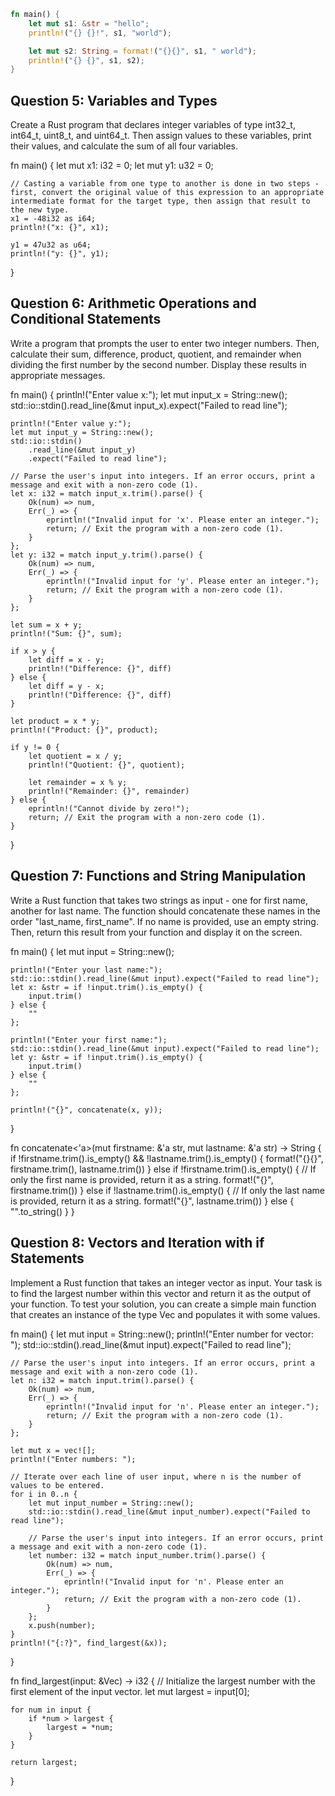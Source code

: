 ```rust
fn main() {
    let mut s1: &str = "hello";
    println!("{} {}!", s1, "world");

    let mut s2: String = format!("{}{}", s1, " world");
    println!("{} {}", s1, s2);
}
```
## Question 5: Variables and Types
Create a Rust program that declares integer variables of type int32_t, int64_t, uint8_t, and uint64_t. Then assign values to these variables, print their values, and calculate the sum of all four variables.

fn main() {
    let mut x1: i32 = 0;
    let mut y1: u32 = 0;

    // Casting a variable from one type to another is done in two steps - first, convert the original value of this expression to an appropriate intermediate format for the target type, then assign that result to the new type.
    x1 = -48i32 as i64;
    println!("x: {}", x1);

    y1 = 47u32 as u64;
    println!("y: {}", y1);
}

## Question 6: Arithmetic Operations and Conditional Statements
Write a program that prompts the user to enter two integer numbers. Then, calculate their sum, difference, product, quotient, and remainder when dividing the first number by the second number. Display these results in appropriate messages.

fn main() {
    println!("Enter value x:");
    let mut input_x = String::new();
    std::io::stdin().read_line(&mut input_x).expect("Failed to read line");

    println!("Enter value y:");
    let mut input_y = String::new();
    std::io::stdin()
        .read_line(&mut input_y)
        .expect("Failed to read line");

    // Parse the user's input into integers. If an error occurs, print a message and exit with a non-zero code (1).
    let x: i32 = match input_x.trim().parse() {
        Ok(num) => num,
        Err(_) => {
            eprintln!("Invalid input for 'x'. Please enter an integer.");
            return; // Exit the program with a non-zero code (1).
        }
    };
    let y: i32 = match input_y.trim().parse() {
        Ok(num) => num,
        Err(_) => {
            eprintln!("Invalid input for 'y'. Please enter an integer.");
            return; // Exit the program with a non-zero code (1).
        }
    };

    let sum = x + y;
    println!("Sum: {}", sum);

    if x > y {
        let diff = x - y;
        println!("Difference: {}", diff)
    } else {
        let diff = y - x;
        println!("Difference: {}", diff)
    }

    let product = x * y;
    println!("Product: {}", product);

    if y != 0 {
        let quotient = x / y;
        println!("Quotient: {}", quotient);

        let remainder = x % y;
        println!("Remainder: {}", remainder)
    } else {
        eprintln!("Cannot divide by zero!");
        return; // Exit the program with a non-zero code (1).
    }
}

## Question 7: Functions and String Manipulation
Write a Rust function that takes two strings as input - one for first name, another for last name. The function should concatenate these names in the order "last_name, first_name". If no name is provided, use an empty string. Then, return this result from your function and display it on the screen.

fn main() {
    let mut input = String::new();

    println!("Enter your last name:");
    std::io::stdin().read_line(&mut input).expect("Failed to read line");
    let x: &str = if !input.trim().is_empty() {
        input.trim()
    } else {
        ""
    };

    println!("Enter your first name:");
    std::io::stdin().read_line(&mut input).expect("Failed to read line");
    let y: &str = if !input.trim().is_empty() {
        input.trim()
    } else {
        ""
    };

    println!("{}", concatenate(x, y));
}

fn concatenate<'a>(mut firstname: &'a str, mut lastname: &'a str) -> String {
    if !firstname.trim().is_empty() && !lastname.trim().is_empty() {
        format!("{}{}", firstname.trim(), lastname.trim())
    } else if !firstname.trim().is_empty() {
        // If only the first name is provided, return it as a string.
        format!("{}", firstname.trim())
    } else if !lastname.trim().is_empty() {
        // If only the last name is provided, return it as a string.
        format!("{}", lastname.trim())
    } else {
        "".to_string()
    }
}

## Question 8: Vectors and Iteration with if Statements
Implement a Rust function that takes an integer vector as input. Your task is to find the largest number within this vector and return it as the output of your function. To test your solution, you can create a simple main function that creates an instance of the type Vec<i32> and populates it with some values.

fn main() {
    let mut input = String::new();
    println!("Enter number for vector: ");
    std::io::stdin().read_line(&mut input).expect("Failed to read line");

    // Parse the user's input into integers. If an error occurs, print a message and exit with a non-zero code (1).
    let n: i32 = match input.trim().parse() {
        Ok(num) => num,
        Err(_) => {
            eprintln!("Invalid input for 'n'. Please enter an integer.");
            return; // Exit the program with a non-zero code (1).
        }
    };

    let mut x = vec![];
    println!("Enter numbers: ");

    // Iterate over each line of user input, where n is the number of values to be entered.
    for i in 0..n {
        let mut input_number = String::new();
        std::io::stdin().read_line(&mut input_number).expect("Failed to read line");

        // Parse the user's input into integers. If an error occurs, print a message and exit with a non-zero code (1).
        let number: i32 = match input_number.trim().parse() {
            Ok(num) => num,
            Err(_) => {
                eprintln!("Invalid input for 'n'. Please enter an integer.");
                return; // Exit the program with a non-zero code (1).
            }
        };
        x.push(number);
    }
    println!("{:?}", find_largest(&x));
}

fn find_largest(input: &Vec<i32>) -> i32 {
    // Initialize the largest number with the first element of the input vector.
    let mut largest = input[0];

    for num in input {
        if *num > largest {
            largest = *num;
        }
    }

    return largest;
}
